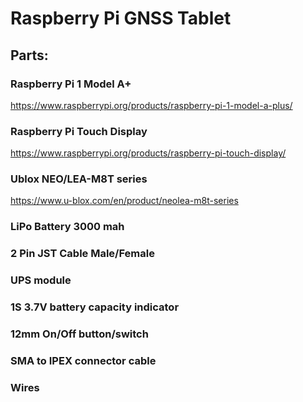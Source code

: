 # Raspberry Pi GNSS Tablet

## Parts:

### Raspberry Pi 1 Model A+
https://www.raspberrypi.org/products/raspberry-pi-1-model-a-plus/

### Raspberry Pi Touch Display
https://www.raspberrypi.org/products/raspberry-pi-touch-display/

### Ublox NEO/LEA-M8T series
https://www.u-blox.com/en/product/neolea-m8t-series

### LiPo Battery 3000 mah
### 2 Pin JST Cable Male/Female
### UPS module
### 1S 3.7V battery capacity indicator
### 12mm On/Off button/switch
### SMA to IPEX connector cable
### Wires
